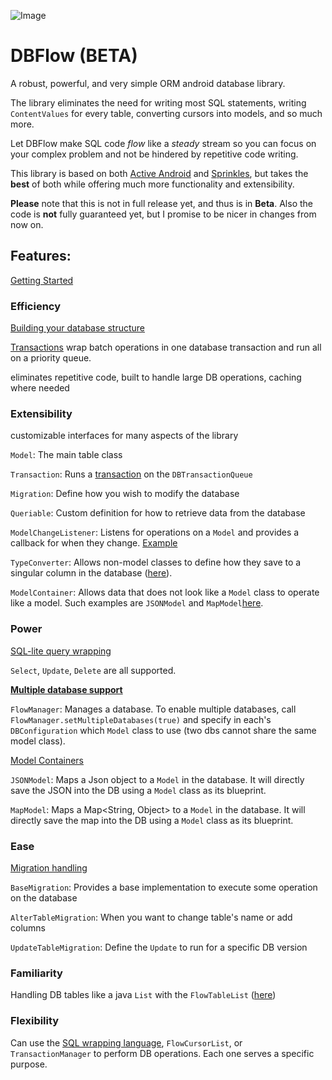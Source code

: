 ![Image](https://github.com/agrosner/DBFlow/blob/master/clear-river.jpg?raw=true)


DBFlow (BETA)
======

A robust, powerful, and very simple ORM android database library.

The library eliminates the need for writing most SQL statements, writing ``ContentValues`` for every table, converting cursors into models, and so much more. 

Let DBFlow make SQL code _flow_ like a _steady_ stream so you can focus on your complex problem and not be hindered by repetitive code writing. 

This library is based on both [Active Android](https://github.com/pardom/ActiveAndroid) and [Sprinkles](https://github.com/emilsjolander/sprinkles), but takes the **best** of both while offering much more functionality and extensibility. 

**Please** note that this is not in full release yet, and thus is in **Beta**. Also the code is **not** fully guaranteed yet, but I promise to be nicer in changes from now on.

## Features:

[Getting Started](https://github.com/agrosner/DBFlow/wiki/Getting-Started)

### Efficiency
[Building your database structure](https://github.com/agrosner/DBFlow/wiki/Building-your-database-structure)

[Transactions](https://github.com/agrosner/DBFlow/wiki/Database-Transactions) wrap batch operations in one database transaction and run all on a priority queue.

eliminates repetitive code, built to handle large DB operations, caching where needed

### Extensibility
customizable interfaces for many aspects of the library

```Model```: The main table class

```Transaction```: Runs a [transaction](https://github.com/agrosner/DBFlow/wiki/Database-Transactions) on the ```DBTransactionQueue```

```Migration```: Define how you wish to modify the database

```Queriable```: Custom definition for how to retrieve data from the database

```ModelChangeListener```: Listens for operations on a ```Model``` and provides a callback for when they change. [Example](https://github.com/agrosner/DBFlow/wiki/Observable-Models)

```TypeConverter```: Allows non-model classes to define how they save to a singular column in the database ([here](https://github.com/agrosner/DBFlow/wiki/Type-Conversion)).

```ModelContainer```: Allows data that does not look like a ```Model``` class to operate like a model. Such examples are ```JSONModel``` and ```MapModel```[here](https://github.com/agrosner/DBFlow/wiki/Model-Containers). 

### Power
[SQL-lite query wrapping](https://github.com/agrosner/DBFlow/wiki/Basic-Query-Wrapping)

```Select```, ```Update```, ```Delete``` are all supported.

[**Multiple database support**](https://github.com/agrosner/DBFlow/wiki/Multiple-Databases)

```FlowManager```: Manages a database. To enable multiple databases, call ```FlowManager.setMultipleDatabases(true)``` and specify in each's ```DBConfiguration``` which ```Model``` class to use (two dbs cannot share the same model class).

[Model Containers](https://github.com/agrosner/DBFlow/wiki/Model-Containers)

```JSONModel```: Maps a Json object to a ```Model``` in the database. It will directly save the JSON into the DB using a ```Model``` class as its blueprint.

```MapModel```: Maps a Map<String, Object> to a ```Model``` in the database. It will directly save the map into the DB using a ```Model``` class as its blueprint.

### Ease
[Migration handling](https://github.com/agrosner/DBFlow/wiki/Migrations)

```BaseMigration```: Provides a base implementation to execute some operation on the database

```AlterTableMigration```: When you want to change table's name or add columns

```UpdateTableMigration```: Define the ```Update``` to run for a specific DB version

### Familiarity
Handling DB tables like a java ```List``` with the ```FlowTableList``` ([here](https://github.com/agrosner/DBFlow/wiki/Tables-as-Lists))

### Flexibility
Can use the [SQL wrapping language](https://github.com/agrosner/DBFlow/wiki/Basic-Query-Wrapping), ```FlowCursorList```, or ```TransactionManager``` to perform DB operations. Each one serves a specific purpose. 

